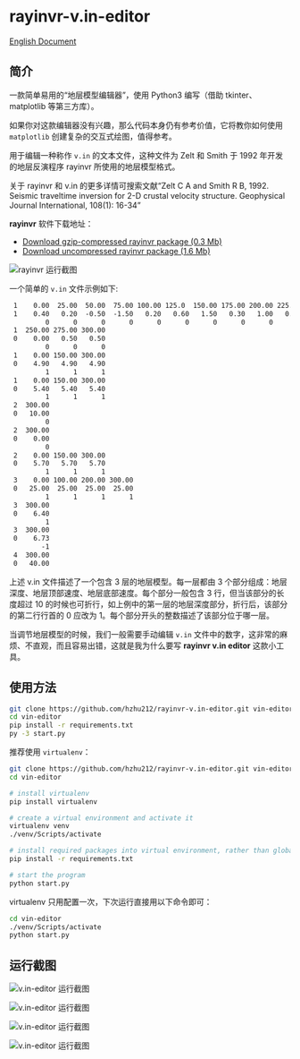 # rayinvr-v.in-editor

[English Document](https://github.com/hzhu212/rayinvr-v.in-editor/blob/master/readme.md)

## 简介

一款简单易用的“地层模型编辑器”，使用 Python3 编写（借助 tkinter、matplotlib 等第三方库）。

如果你对这款编辑器没有兴趣，那么代码本身仍有参考价值，它将教你如何使用 `matplotlib` 创建复杂的交互式绘图，值得参考。

用于编辑一种称作 `v.in` 的文本文件，这种文件为 Zelt 和 Smith 于 1992 年开发的地层反演程序 rayinvr 所使用的地层模型格式。

关于 rayinvr 和 v.in 的更多详情可搜索文献“Zelt C A and Smith R B, 1992. Seismic traveltime inversion for 2-D crustal velocity structure. Geophysical Journal International, 108(1): 16-34”

**rayinvr** 软件下载地址：

- [Download gzip-compressed rayinvr package (0.3 Mb)](http://terra.rice.edu/department/faculty/zelt/rayinvr.tar.gz)
- [Download uncompressed rayinvr package (1.6 Mb)](http://terra.rice.edu/department/faculty/zelt/rayinvr.tar)

![rayinvr 运行截图](http://os09d5k4j.bkt.clouddn.com/image/171214/6bHH4fhhJG.png?imageslim)

一个简单的 `v.in` 文件示例如下:

```txt
 1    0.00  25.00  50.00  75.00 100.00 125.0  150.00 175.00 200.00 225.00
 1    0.40   0.20  -0.50  -1.50   0.20   0.60   1.50   0.30   1.00   0.70
         0      0      0      0      0      0      0      0      0      0
 1  250.00 275.00 300.00
 0    0.00   0.50   0.50
         0      0      0
 1    0.00 150.00 300.00
 0    4.90   4.90   4.90
         1      1      1
 1    0.00 150.00 300.00
 0    5.40   5.40   5.40
         1      1      1
 2  300.00
 0   10.00
         0
 2  300.00
 0    0.00
         0
 2    0.00 150.00 300.00
 0    5.70   5.70   5.70
         1      1      1
 3    0.00 100.00 200.00 300.00
 0   25.00  25.00  25.00  25.00
         1      1      1      1
 3  300.00
 0    6.40
         1
 3  300.00
 0    6.73
        -1
 4  300.00
 0   40.00
```

上述 v.in 文件描述了一个包含 3 层的地层模型。每一层都由 3 个部分组成：地层深度、地层顶部速度、地层底部速度。每个部分一般包含 3 行，但当该部分的长度超过 10 的时候也可折行，如上例中的第一层的地层深度部分，折行后，该部分的第二行行首的 0 应改为 1。每个部分开头的整数描述了该部分位于哪一层。

当调节地层模型的时候，我们一般需要手动编辑 `v.in` 文件中的数字，这非常的麻烦、不直观，而且容易出错，这就是我为什么要写 **rayinvr v.in editor** 这款小工具。

## 使用方法

```sh
git clone https://github.com/hzhu212/rayinvr-v.in-editor.git vin-editor
cd vin-editor
pip install -r requirements.txt
py -3 start.py
```

推荐使用 `virtualenv`：

```sh
git clone https://github.com/hzhu212/rayinvr-v.in-editor.git vin-editor
cd vin-editor

# install virtualenv
pip install virtualenv

# create a virtual environment and activate it
virtualenv venv
./venv/Scripts/activate

# install required packages into virtual environment, rather than globally
pip install -r requirements.txt

# start the program
python start.py
```

virtualenv 只用配置一次，下次运行直接用以下命令即可：

```sh
cd vin-editor
./venv/Scripts/activate
python start.py
```

## 运行截图

![v.in-editor 运行截图](http://os09d5k4j.bkt.clouddn.com/image/171214/elg4A60BiB.png?imageslim)

![v.in-editor 运行截图](http://os09d5k4j.bkt.clouddn.com/image/171214/D0fjgIH9Gg.png?imageslim)

![v.in-editor 运行截图](http://os09d5k4j.bkt.clouddn.com/image/171214/Dl89gJG26c.png?imageslim)

![v.in-editor 运行截图](http://os09d5k4j.bkt.clouddn.com/image/171214/439AI7dgmG.png?imageslim)
